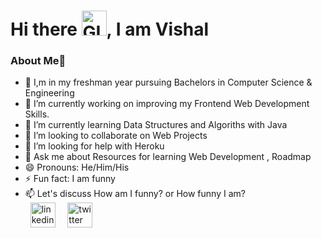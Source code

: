 <h1>Hi there <img alt="GIF" src="https://github.com/TheDudeThatCode/TheDudeThatCode/blob/master/Assets/Hi.gif?raw=true" width="40vw" />, I am Vishal
<h3>About Me🚀</h3>

 
- 🏫 I,m in my freshman year pursuing Bachelors in Computer Science & Engineering 
- 🔭 I’m currently working on improving my Frontend Web Development Skills.
- 🌱 I’m currently learning Data Structures and Algoriths with Java 
- 👯 I’m looking to collaborate on Web Projects 
- 🤔 I’m looking for help with Heroku 
- 💬 Ask me about Resources for learning Web Development , Roadmap 
- 😄 Pronouns: He/Him/His 
- ⚡ Fun fact: I am funny 
- 📫 Let's discuss How am I funny? or How funny I am? <br>
&nbsp;&nbsp;[<img src='https://cdn.jsdelivr.net/npm/simple-icons@3.0.1/icons/linkedin.svg' alt='linkedin' height='40'>](https://www.linkedin.com/in/vishal-shinde-/)&nbsp;&nbsp;&nbsp;&nbsp;  [<img src='https://cdn.jsdelivr.net/npm/simple-icons@3.0.1/icons/twitter.svg' alt='twitter' height='40'>](https://twitter.com/being__vishal)  



<!---
being-vishal/being-vishal is a ✨ special ✨ repository because its `README.md` (this file) appears on your GitHub profile.
You can click the Preview link to take a look at your changes.
--->
